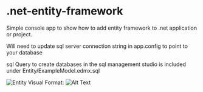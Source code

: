 # .net-entity-framework

Simple console app to show how to add entity framework to .net application or project.

Will need to update sql server connection string in app.config to point to your database 

sql Query to create databases in the sql management studio is included under Entity/ExampleModel.edmx.sql


![Entity Visual](https://uc4ec9cfdee165cb356c321cffc4.previews.dropboxusercontent.com/p/thumb/AAkczKykvGaUtI5t2ZzTj4yk_dZvDfzcWzsjFOmaPeDfLA0A-eQOHXpoYIb72ipKDdiKmkSMlTjUBgEywA3oZ8TbC1bapYTAeq_jn5dOcIqjthuxr6X8C9TJ-ANMgiPJ4YmqhtBL8YOhemJIl6BAmngXsPZcEoKtBdkf2DbDImvlhxPbpeKPmh5X1qB1BwAnocYA7jXFW5fFauB0K8JLvZENkJdSqF-gI4W-BMWWUmLpmHOYEE_JHjPf2NvGUx4VIgtlNo0Qjqjl0apjG69dgTiXESoEuNctJLq4VEuD4EZnESYSBacy3nsKJNdxqKL21P0fwFZ9_RMmxoOykpK_KLPAp0z3r5yutFPwxSbyLbT7KqJxbNynQL4B85gf4P0TPp0MWu3IPyvwnZ3Z453izbId/p.png?fv_content=true&size_mode=5)
Format: ![Alt Text](https://uc4ec9cfdee165cb356c321cffc4.previews.dropboxusercontent.com/p/thumb/AAkczKykvGaUtI5t2ZzTj4yk_dZvDfzcWzsjFOmaPeDfLA0A-eQOHXpoYIb72ipKDdiKmkSMlTjUBgEywA3oZ8TbC1bapYTAeq_jn5dOcIqjthuxr6X8C9TJ-ANMgiPJ4YmqhtBL8YOhemJIl6BAmngXsPZcEoKtBdkf2DbDImvlhxPbpeKPmh5X1qB1BwAnocYA7jXFW5fFauB0K8JLvZENkJdSqF-gI4W-BMWWUmLpmHOYEE_JHjPf2NvGUx4VIgtlNo0Qjqjl0apjG69dgTiXESoEuNctJLq4VEuD4EZnESYSBacy3nsKJNdxqKL21P0fwFZ9_RMmxoOykpK_KLPAp0z3r5yutFPwxSbyLbT7KqJxbNynQL4B85gf4P0TPp0MWu3IPyvwnZ3Z453izbId/p.png?fv_content=true&size_mode=5)
